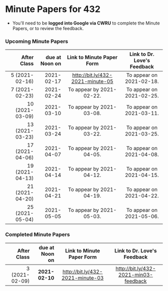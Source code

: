 # Minute Papers for 432

- You'll need to be **logged into Google via CWRU** to complete the Minute Papers, or to review the feedback.

### Upcoming Minute Papers

After Class | due at Noon on | Link to Minute Paper Form | Link to Dr. Love's Feedback
----------: | ------: | :--------: | :----------:
5 (2021-02-16) | 2021-02-17 | http://bit.ly/432-2021-minute-05 | To appear on 2021-02-18.
7 (2021-02-23) | 2021-02-24 | To appear by 2021-02-22. | To appear on 2021-02-25.
10 (2021-03-09) | 2021-03-10 | To appear by 2021-03-08. | To appear on 2021-03-11.
13 (2021-03-23) | 2021-03-24 | To appear by 2021-03-22. | To appear on 2021-03-25.
17 (2021-04-06) | 2021-04-07 | To appear by 2021-04-05. | To appear on 2021-04-08.
19 (2021-04-13) | 2021-04-14 | To appear by 2021-04-12. | To appear on 2021-04-15.
21 (2021-04-20) | 2021-04-21 | To appear by 2021-04-19. | To appear on 2021-04-22.
25 (2021-05-04) | 2021-05-05 | To appear by 2021-05-03. | To appear on 2021-05-06.

### Completed Minute Papers

After Class | due at Noon on | Link to Minute Paper Form | Link to Dr. Love's Feedback
----------: | ------: | :--------: | :----------:
3 (2021-02-09) | **2021-02-10** | http://bit.ly/432-2021-minute-03 | http://bit.ly/432-2021-min03-feedback
